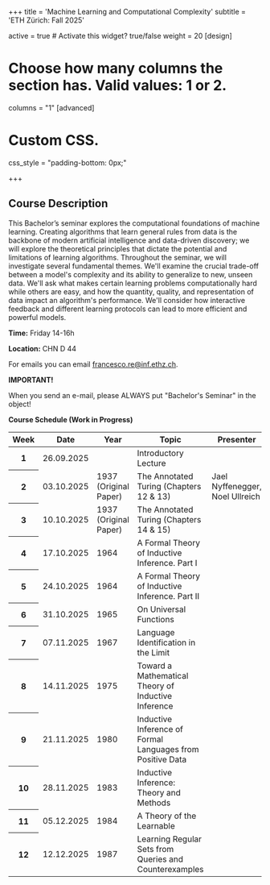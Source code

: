 +++
title = 'Machine Learning and Computational Complexity'
subtitle = 'ETH Zürich: Fall 2025'


active = true  # Activate this widget? true/false
weight = 20
[design]
  # Choose how many columns the section has. Valid values: 1 or 2.
  columns = "1"
[advanced]
 # Custom CSS. 
 css_style = "padding-bottom: 0px;"

+++
## Course Description
This Bachelor’s seminar explores the computational foundations of machine learning. Creating algorithms that learn general rules from data is the backbone of modern artificial intelligence and data-driven discovery; we will explore the theoretical principles that dictate the potential and limitations of learning algorithms. Throughout the seminar, we will investigate several fundamental themes. We'll examine the crucial trade-off between a model's complexity and its ability to generalize to new, unseen data. We'll ask what makes certain learning problems computationally hard while others are easy, and how the quantity, quality, and representation of data impact an algorithm's performance. We'll consider how interactive feedback and different learning protocols can lead to more efficient and powerful models.



**Time:** Friday 14-16h

**Location:** CHN D 44

For emails you can email francesco.re@inf.ethz.ch.

**IMPORTANT!**

When you send an e-mail, please ALWAYS put "Bachelor's Seminar" in the object!

**Course Schedule (Work in Progress)**
<table class="table">
  <head>
    <base target="_blank">
  </head>
  <thead>
    <tr>
      <th scope="col" style='white-space:nowrap'>Week</th>
      <th scope="col" style='white-space:nowrap'>Date</th>
      <th scope="col" style='white-space:nowrap'>Year</th>
      <th scope="col" style='white-space:nowrap'>Topic</th>
      <th scope="col" style='white-space:nowrap'>Presenter</th>
      <th scope="col" style='white-space:nowrap'>Reading</th>
    </tr>
  </thead>
  <tbody>
    <tr>
      <th scope="row">1</th>
      <td>26.09.2025</td>
      <td></td>
      <td>Introductory Lecture</td>
      <td></td>
      <td></td>
    </tr>
    <tr>
      <th scope="row">2</th>
      <td>03.10.2025</td>
      <td>1937 (Original Paper)</td>
      <td>The Annotated Turing (Chapters 12 & 13)</td>
      <td>Jael Nyffenegger, Noel Ullreich</td>
      <td><a href="https://delong.typepad.com/files/petzold-turing.pdf"><b>Petzold (2008)</b></a></td>
    </tr>
    <tr>
      <th scope="row">3</th>
      <td>10.10.2025</td>
      <td>1937 (Original Paper)</td>
      <td>The Annotated Turing (Chapters 14 & 15)</td>
      <td></td>
      <td><a href="https://delong.typepad.com/files/petzold-turing.pdf"><b>Petzold (2008)</b></a></td>
    </tr>
    <tr>
      <th scope="row">4</th>
      <td>17.10.2025</td>
      <td>1964</td>
      <td>A Formal Theory of Inductive Inference. Part I</td>
      <td></td>
      <td><a href="https://drive.google.com/drive/folders/1L_6RrW08x2IY4tof7jhnKCI1RIp5pJ5x?usp=sharing"><b>Solomonoff (1964)</b></a></td>
    </tr>
    <tr>
      <th scope="row">5</th>
      <td>24.10.2025</td>
      <td>1964</td>
      <td>A Formal Theory of Inductive Inference. Part II</td>
      <td></td>
      <td><a href="https://drive.google.com/drive/folders/1L_6RrW08x2IY4tof7jhnKCI1RIp5pJ5x?usp=sharing"><b>Solomonoff (1964)</b></a></td>
    </tr>
    <tr>
      <th scope="row">6</th>
      <td>31.10.2025</td>
      <td>1965</td>
      <td>On Universal Functions</td>
      <td></td>
      <td><a href="https://drive.google.com/drive/folders/1L_6RrW08x2IY4tof7jhnKCI1RIp5pJ5x?usp=sharing"><b>Rogers (1965)</b></a></td>
    </tr>
    <tr>
      <th scope="row">7</th>
      <td>07.11.2025</td>
      <td>1967</td>
      <td>Language Identification in the Limit</td>
      <td></td>
      <td><a href="https://drive.google.com/drive/folders/1L_6RrW08x2IY4tof7jhnKCI1RIp5pJ5x?usp=sharing"><b>Gold (1967)</b></a></td>
    </tr>
    <tr>
      <th scope="row">8</th>
      <td>14.11.2025</td>
      <td>1975</td>
      <td>Toward a Mathematical Theory of Inductive Inference</td>
      <td></td>
      <td><a href="https://drive.google.com/drive/folders/1L_6RrW08x2IY4tof7jhnKCI1RIp5pJ5x?usp=sharing"><b>Blum &amp; Blum (1975)</b></a></td>
    </tr>
    <tr>
      <th scope="row">9</th>
      <td>21.11.2025</td>
      <td>1980</td>
      <td>Inductive Inference of Formal Languages from Positive Data</td>
      <td></td>
      <td><a href="https://drive.google.com/drive/folders/1L_6RrW08x2IY4tof7jhnKCI1RIp5pJ5x?usp=sharing"><b>Angluin (1980)</b></a></td>
    </tr>
    <tr>
      <th scope="row">10</th>
      <td>28.11.2025</td>
      <td>1983</td>
      <td>Inductive Inference: Theory and Methods</td>
      <td></td>
      <td><a href="https://drive.google.com/drive/folders/1L_6RrW08x2IY4tof7jhnKCI1RIp5pJ5x?usp=sharing"><b>Angluin &amp; Smith (1983)</b></a></td>
    </tr>
    <tr>
      <th scope="row">11</th>
      <td>05.12.2025</td>
      <td>1984</td>
      <td>A Theory of the Learnable</td>
      <td></td>
      <td><a href="https://drive.google.com/drive/folders/1L_6RrW08x2IY4tof7jhnKCI1RIp5pJ5x?usp=sharing"><b>Valiant (1984)</b></a></td>
    </tr>
    <tr>
      <th scope="row">12</th>
      <td>12.12.2025</td>
      <td>1987</td>
      <td>Learning Regular Sets from Queries and Counterexamples</td>
      <td></td>
      <td><a href="https://drive.google.com/drive/folders/1L_6RrW08x2IY4tof7jhnKCI1RIp5pJ5x?usp=sharing"><b>Angluin (1987)</b></a></td>
    </tr>
  </tbody>
</table>
